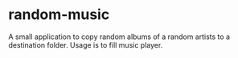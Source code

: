 random-music
============

A small application to copy random albums of a random artists to a destination folder. Usage is to fill music player.
